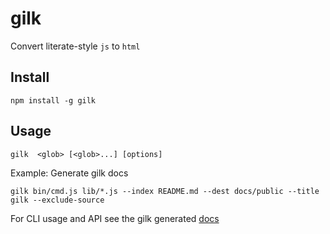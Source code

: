 # gilk

Convert literate-style `js` to `html`

## Install

```
npm install -g gilk
```

## Usage

```
gilk  <glob> [<glob>...] [options]
```

Example: Generate gilk docs

```
gilk bin/cmd.js lib/*.js --index README.md --dest docs/public --title gilk --exclude-source
```
For CLI usage and API see the gilk generated [docs](https://PetereHancock.github.io/gilk)
